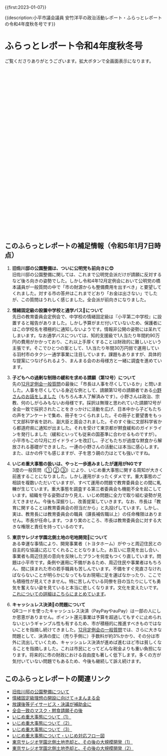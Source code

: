 {{first:2023-01-07}}

{{description:小平市議会議員 安竹洋平の政治活動レポート・ふらっとレポートの令和4年度秋冬号です}}


# ふらっとレポート令和4年度秋冬号

ご覧くださりありがとうございます。拡大ボタンで全画面表示になります。

<div id="adobe-dc-view" style="height: 500px; width: 100%; margin-bottom:3rem;"></div>
<script src="https://documentcloud.adobe.com/view-sdk/viewer.js" defer></script>
<script type="text/javascript">
    const previewConfig = {
        embedMode: "SIZED_CONTAINER",
        defaultViewMode: "TWO_COLUMN",
        showDownloadPDF: true
    }
	document.addEventListener("adobe_dc_view_sdk.ready", function(){ 
        url="./pdfs/flat-report-r4dfw.pdf";
        const adobeDCView = new AdobeDC.View({clientId: "897dee58a3dd4a01b1de491cc8e563c3", locale: "ja-JP"});
        const fileName = (url.match(/^(?:[^:\/?#]+:)?(?:\/\/[^\/?#]*)?(?:([^?#]*\/)([^\/?#]*))?(\?[^#]*)?(?:#.*)?$/) ?? [])[2];
        adobeDCView.previewFile({
			content:{location:  {url: url}},
			metaData:{fileName: fileName}
		}, previewConfig);
	});
</script>

## このふらっとレポートの補足情報（令和5年1月7日時点）

1. **旧佐川邸の公園整備は、ついに公明党も前向きに😊**  
旧佐川邸の公園整備に関しては、これまで公明党会派だけが請願に反対するなど後ろ向きの姿勢でした。しかし令和4年12月定例会において公明党の橋本議員が一般質問の中で「市の財源からも整備費用を出すべき」と要望してくれました。対する市の答弁はこれまでどおり「お金は出さない」でしたが、この質問はうれしく感じました。全会派が前向きになりました。

1. **情緒固定級の設置中学校と通学バス🚌について**  
先日の教育委員会定例会で、中学校の情緒固定級は『小平第二中学校』に設置すると報告がありました。しかし予算がまだ付いていないため、保護者にはこの学校名を積極的に通知しないようです。情報非公開の姿勢には呆れてしまいます。なお通学バスについては、知的支援級で1人当たり年間約90万円の費用がかかっており、これ以上手厚くすることは財政的に難しいという主張です。そこでひとつの案として、1人当たり年間30万円弱で運用している羽村市のタクシー通学事業に注目しています。課題もありますが、具体的な提案につなげられるよう、まんまる会のお母様方と一緒に調査を進めています。

1. **子どもへの過剰な制限の緩和を求める請願（第12号）について**  
先の[12月定例会一般質問](https://yasutakeyohei.com/books/yasutake/ippan/r4/12-gatu/1-simin-machizukuri-jourei.html)の最後に「市長は人事を尽くしているか」と問いました。人事を尽くしている身近な例として、請願第12号の請願者である[小野さんのお話をしました](https://yasutakeyohei.com/books/yasutake/ippan/r4/12-gatu/1-simin-machizukuri-jourei.html#%E4%BA%BA%E4%BA%8B%E3%82%92%E5%B0%BD%E3%81%8F%E3%81%99%E3%81%93%E3%81%A8%E3%81%A7%E5%A4%A7%E3%81%8D%E3%81%8F%E7%8A%B6%E6%B3%81%E3%82%92%E5%8B%95%E3%81%8B%E3%81%97%E3%81%A6%E3%81%84%E3%82%8B%E5%B0%8F%E5%B9%B3%E5%B8%82%E6%B0%91%E3%81%AE%E4%BA%8B%E4%BE%8B%E3%82%92%E7%B4%B9%E4%BB%8B%E3%81%99%E3%82%8B)（もちろん本人了解済みです）。小野さんは政治、宗教、何のしがらみもないお母様です。採択は無理と思われていた請願12号が全会一致で採択されたことをきっかけに活動を広げ、日本中から子どもたちの声をアンケートで集め、冊子をつくられました。その冊子と要望書をもって文部科学省を訪れ、副大臣と面会されました。そのすぐ後に文部科学省から都道府県に通知が出ました。それを受けて東京都が黙食緩和のガイドラインを発行しました（緩和といっても従来の国基準に合わせるものですが）。小平市もこの12月にガイドラインを改訂し、子どもたちが過度な黙食から解放される基礎ができました。一連の小野さんの活動には本当に感心します。また、ほかの件でも感じますが、子を思う親の力はとても強いですね。

1. **いじめ重大事態の扱いは、やっと一歩進みましたが運用がNGです**  
3度の一般質問（[①](https://yasutakeyohei.com/books/yasutake/ippan/r4/3-gatu/2-ijime-taiou-minaosi.html) [②](https://yasutakeyohei.com/books/yasutake/ippan/r4/6-gatu/1-judai-jitai-kodomo-chusin.html) [③](https://yasutakeyohei.com/books/yasutake/ippan/r4/9-gatu/1-judai-hitai-kyogi-toben.html)）により、いじめ重大事態に関する周知が大きく前進することになりました。しかし運用がまったくダメです。重大事態のご相談を複数いただいていますが、すべて運用の問題で教育委員会との間に軋轢が生じています。重大事態を調査する第三者委員会も機能不全を起こしています。組織を守る姿勢ばかり見え、いじめ問題に全力で取り組む姿勢が見えてきません。今後も深掘りし、改善提案していきます。なお、市長は「教育に関することは教育委員会の担当だから」と丸投げしています。しかし、実は、教育長には教育委員会の職員（課長補佐職以上）の任命権限はありません。市長が任命します。つまり実のところ、市長は教育委員会に対する大きな権限と責任を持っているのです。

1. **東京サレジオ学園北側土地の宅地開発👷について**  
ある幸運な事情により、開発事業者（トヨタホーム）がやっと周辺住民との自主的な協議に応じてくれることとなりました。お互いに意見を出し合い、事業者も周辺住民の意向を反映したプランを何度もつくり直しています。問題は小平市です。条例や運用に不備があるため、周辺住民や事業者はもちろん、間に挟まれた市の若手職員も苦しんでいます。不備をすぐ見直さなければならないことが明らかになってもなお現場に足を運ばなかったり、ここでも積極性が見えてきません。特に苦しんでいる同僚を目の当たりにしても勇気を奮えない姿を見ていると本当に悲しくなります。文化を変えたいです。[これについての詳細はこちらにまとめています](https://yasutakeyohei.com/books/yasutake/ippan/r4/12-gatu/1-simin-machizukuri-jourei.html)。

1. **キャッシュレス決済💸の問題について**  
QRコードを使ったキャッシュレス決済（PayPayやauPay）は一部の人にしか恩恵がありません。ポイント還元事業は予算を超過してもすぐに止められないというギャンブル性も有するため、市が積極的に推進すべきものではないことを指摘し続けてきました。[12月定例会の一般質問](https://yasutakeyohei.com/books/yasutake/ippan/r4/12-gatu/2-stop-cashless-jirihin.html)では、さらに大きな問題として、決済の度に（売り手側に）手数料が約3%かかり、その分は市外に流出していくため、キャッシュレス決済が進めば進むほど市は貧しくなることを指摘しました。これは市民にとってどんな税金よりも重い負担になります。将来的に市の財政における自由度も著しく低下します。多くの方が気付いていない問題でもあるため、今後も継続して訴え続けます。

## このふらっとレポートの関連リンク

- [旧佐川邸の公園整備について](https://sagawa-aiki-park.com/keii-2/)
- [情緒固定級理想の開設に向けて→まんまる会](https://misaki2893.wixsite.com/manmaru1)
- [放課後等デイサービス・決議が補助金に](https://yasutakeyohei.com/books/reiwa3/20210907_teireikai/giin-gian-41.html)
- [全会一致のマスク・黙食請願その後](https://www.kodaira-kodomo.com/)
- [いじめ重大事態について（1）](https://yasutakeyohei.com/books/yasutake/ippan/r4/3-gatu/2-ijime-taiou-minaosi.html)
- [いじめ重大事態について（2）](https://yasutakeyohei.com/books/yasutake/ippan/r4/6-gatu/1-judai-jitai-kodomo-chusin.html)
- [いじめ重大事態について（3）](https://yasutakeyohei.com/books/yasutake/ippan/r4/9-gatu/1-judai-hitai-kyogi-toben.html)
- [いじめ重大事態について・いじめ対応フロー図](https://yasutakeyohei.com/books/yasutake/sonota/ijime/ijime-judai-jitai-flow.html)
- [東京サレジオ学園北側土地売却と、その後の大規模開発（1）](https://yasutakeyohei.com/books/yasutake/ippan/r4/9-gatu/2-tokyo-saresio-kaihatu.html)
- [東京サレジオ学園北側土地売却と、その後の大規模開発（2）](https://yasutakeyohei.com/books/yasutake/ippan/r4/12-gatu/1-simin-machizukuri-jourei.html)